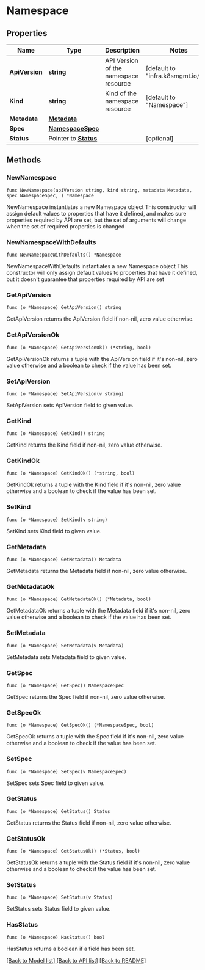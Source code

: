 # Namespace

## Properties

Name | Type | Description | Notes
------------ | ------------- | ------------- | -------------
**ApiVersion** | **string** | API Version of the namespace resource | [default to "infra.k8smgmt.io/v3"]
**Kind** | **string** | Kind of the namespace resource | [default to "Namespace"]
**Metadata** | [**Metadata**](Metadata.md) |  | 
**Spec** | [**NamespaceSpec**](NamespaceSpec.md) |  | 
**Status** | Pointer to [**Status**](Status.md) |  | [optional] 

## Methods

### NewNamespace

`func NewNamespace(apiVersion string, kind string, metadata Metadata, spec NamespaceSpec, ) *Namespace`

NewNamespace instantiates a new Namespace object
This constructor will assign default values to properties that have it defined,
and makes sure properties required by API are set, but the set of arguments
will change when the set of required properties is changed

### NewNamespaceWithDefaults

`func NewNamespaceWithDefaults() *Namespace`

NewNamespaceWithDefaults instantiates a new Namespace object
This constructor will only assign default values to properties that have it defined,
but it doesn't guarantee that properties required by API are set

### GetApiVersion

`func (o *Namespace) GetApiVersion() string`

GetApiVersion returns the ApiVersion field if non-nil, zero value otherwise.

### GetApiVersionOk

`func (o *Namespace) GetApiVersionOk() (*string, bool)`

GetApiVersionOk returns a tuple with the ApiVersion field if it's non-nil, zero value otherwise
and a boolean to check if the value has been set.

### SetApiVersion

`func (o *Namespace) SetApiVersion(v string)`

SetApiVersion sets ApiVersion field to given value.


### GetKind

`func (o *Namespace) GetKind() string`

GetKind returns the Kind field if non-nil, zero value otherwise.

### GetKindOk

`func (o *Namespace) GetKindOk() (*string, bool)`

GetKindOk returns a tuple with the Kind field if it's non-nil, zero value otherwise
and a boolean to check if the value has been set.

### SetKind

`func (o *Namespace) SetKind(v string)`

SetKind sets Kind field to given value.


### GetMetadata

`func (o *Namespace) GetMetadata() Metadata`

GetMetadata returns the Metadata field if non-nil, zero value otherwise.

### GetMetadataOk

`func (o *Namespace) GetMetadataOk() (*Metadata, bool)`

GetMetadataOk returns a tuple with the Metadata field if it's non-nil, zero value otherwise
and a boolean to check if the value has been set.

### SetMetadata

`func (o *Namespace) SetMetadata(v Metadata)`

SetMetadata sets Metadata field to given value.


### GetSpec

`func (o *Namespace) GetSpec() NamespaceSpec`

GetSpec returns the Spec field if non-nil, zero value otherwise.

### GetSpecOk

`func (o *Namespace) GetSpecOk() (*NamespaceSpec, bool)`

GetSpecOk returns a tuple with the Spec field if it's non-nil, zero value otherwise
and a boolean to check if the value has been set.

### SetSpec

`func (o *Namespace) SetSpec(v NamespaceSpec)`

SetSpec sets Spec field to given value.


### GetStatus

`func (o *Namespace) GetStatus() Status`

GetStatus returns the Status field if non-nil, zero value otherwise.

### GetStatusOk

`func (o *Namespace) GetStatusOk() (*Status, bool)`

GetStatusOk returns a tuple with the Status field if it's non-nil, zero value otherwise
and a boolean to check if the value has been set.

### SetStatus

`func (o *Namespace) SetStatus(v Status)`

SetStatus sets Status field to given value.

### HasStatus

`func (o *Namespace) HasStatus() bool`

HasStatus returns a boolean if a field has been set.


[[Back to Model list]](../README.md#documentation-for-models) [[Back to API list]](../README.md#documentation-for-api-endpoints) [[Back to README]](../README.md)



